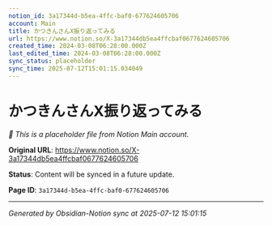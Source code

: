 ```yaml
---
notion_id: 3a17344d-b5ea-4ffc-baf0-677624605706
account: Main
title: かつきんさんX振り返ってみる
url: https://www.notion.so/X-3a17344db5ea4ffcbaf0677624605706
created_time: 2024-03-08T06:28:00.000Z
last_edited_time: 2024-03-08T06:28:00.000Z
sync_status: placeholder
sync_time: 2025-07-12T15:01:15.034049
---
```


# かつきんさんX振り返ってみる

*🔄 This is a placeholder file from Notion Main account.*

**Original URL**: https://www.notion.so/X-3a17344db5ea4ffcbaf0677624605706

**Status**: Content will be synced in a future update.

**Page ID**: `3a17344d-b5ea-4ffc-baf0-677624605706`

---

*Generated by Obsidian-Notion sync at 2025-07-12 15:01:15*
